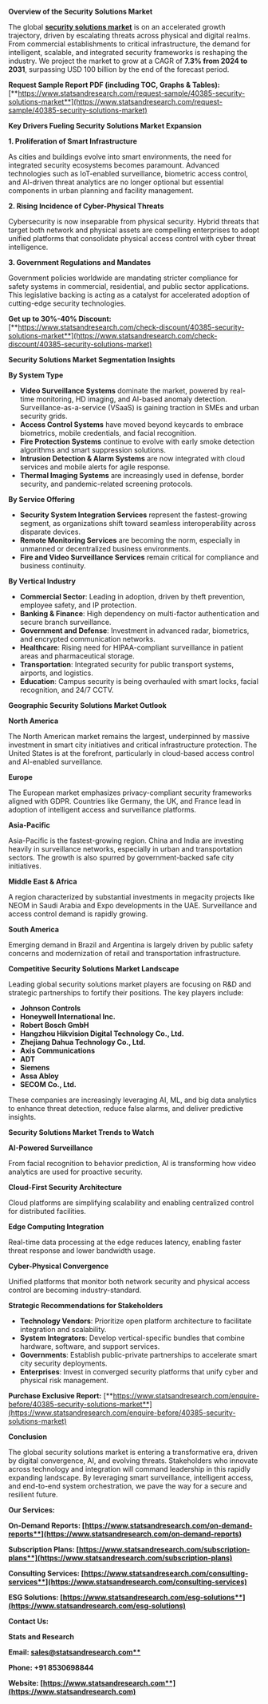 ﻿**Overview of the Security Solutions Market**

The global [**security solutions market**](https://www.statsandresearch.com/report/40385-security-solutions-market) is on an accelerated growth trajectory, driven by escalating threats across physical and digital realms. From commercial establishments to critical infrastructure, the demand for intelligent, scalable, and integrated security frameworks is reshaping the industry. We project the market to grow at a CAGR of **7.3% from 2024 to 2031**, surpassing USD 100 billion by the end of the forecast period.

**Request Sample Report PDF (including TOC, Graphs & Tables):** [**https://www.statsandresearch.com/request-sample/40385-security-solutions-market**](https://www.statsandresearch.com/request-sample/40385-security-solutions-market)

**Key Drivers Fueling Security Solutions Market Expansion**

**1. Proliferation of Smart Infrastructure**

As cities and buildings evolve into smart environments, the need for integrated security ecosystems becomes paramount. Advanced technologies such as IoT-enabled surveillance, biometric access control, and AI-driven threat analytics are no longer optional but essential components in urban planning and facility management.

**2. Rising Incidence of Cyber-Physical Threats**

Cybersecurity is now inseparable from physical security. Hybrid threats that target both network and physical assets are compelling enterprises to adopt unified platforms that consolidate physical access control with cyber threat intelligence.

**3. Government Regulations and Mandates**

Government policies worldwide are mandating stricter compliance for safety systems in commercial, residential, and public sector applications. This legislative backing is acting as a catalyst for accelerated adoption of cutting-edge security technologies.

**Get up to 30%-40% Discount:** [**https://www.statsandresearch.com/check-discount/40385-security-solutions-market**](https://www.statsandresearch.com/check-discount/40385-security-solutions-market)

**Security Solutions Market Segmentation Insights**

**By System Type**

- **Video Surveillance Systems** dominate the market, powered by real-time monitoring, HD imaging, and AI-based anomaly detection. Surveillance-as-a-service (VSaaS) is gaining traction in SMEs and urban security grids.
- **Access Control Systems** have moved beyond keycards to embrace biometrics, mobile credentials, and facial recognition.
- **Fire Protection Systems** continue to evolve with early smoke detection algorithms and smart suppression solutions.
- **Intrusion Detection & Alarm Systems** are now integrated with cloud services and mobile alerts for agile response.
- **Thermal Imaging Systems** are increasingly used in defense, border security, and pandemic-related screening protocols.

**By Service Offering**

- **Security System Integration Services** represent the fastest-growing segment, as organizations shift toward seamless interoperability across disparate devices.
- **Remote Monitoring Services** are becoming the norm, especially in unmanned or decentralized business environments.
- **Fire and Video Surveillance Services** remain critical for compliance and business continuity.

**By Vertical Industry**

- **Commercial Sector**: Leading in adoption, driven by theft prevention, employee safety, and IP protection.
- **Banking & Finance**: High dependency on multi-factor authentication and secure branch surveillance.
- **Government and Defense**: Investment in advanced radar, biometrics, and encrypted communication networks.
- **Healthcare**: Rising need for HIPAA-compliant surveillance in patient areas and pharmaceutical storage.
- **Transportation**: Integrated security for public transport systems, airports, and logistics.
- **Education**: Campus security is being overhauled with smart locks, facial recognition, and 24/7 CCTV.

**Geographic Security Solutions Market Outlook**

**North America**

The North American market remains the largest, underpinned by massive investment in smart city initiatives and critical infrastructure protection. The United States is at the forefront, particularly in cloud-based access control and AI-enabled surveillance.

**Europe**

The European market emphasizes privacy-compliant security frameworks aligned with GDPR. Countries like Germany, the UK, and France lead in adoption of intelligent access and surveillance platforms.

**Asia-Pacific**

Asia-Pacific is the fastest-growing region. China and India are investing heavily in surveillance networks, especially in urban and transportation sectors. The growth is also spurred by government-backed safe city initiatives.

**Middle East & Africa**

A region characterized by substantial investments in megacity projects like NEOM in Saudi Arabia and Expo developments in the UAE. Surveillance and access control demand is rapidly growing.

**South America**

Emerging demand in Brazil and Argentina is largely driven by public safety concerns and modernization of retail and transportation infrastructure.

**Competitive Security Solutions Market Landscape**

Leading global security solutions market players are focusing on R&D and strategic partnerships to fortify their positions. The key players include:

- **Johnson Controls**
- **Honeywell International Inc.**
- **Robert Bosch GmbH**
- **Hangzhou Hikvision Digital Technology Co., Ltd.**
- **Zhejiang Dahua Technology Co., Ltd.**
- **Axis Communications**
- **ADT**
- **Siemens**
- **Assa Abloy**
- **SECOM Co., Ltd.**

These companies are increasingly leveraging AI, ML, and big data analytics to enhance threat detection, reduce false alarms, and deliver predictive insights.

**Security Solutions Market Trends to Watch**

**AI-Powered Surveillance**

From facial recognition to behavior prediction, AI is transforming how video analytics are used for proactive security.

**Cloud-First Security Architecture**

Cloud platforms are simplifying scalability and enabling centralized control for distributed facilities.

**Edge Computing Integration**

Real-time data processing at the edge reduces latency, enabling faster threat response and lower bandwidth usage.

**Cyber-Physical Convergence**

Unified platforms that monitor both network security and physical access control are becoming industry-standard.

**Strategic Recommendations for Stakeholders**

- **Technology Vendors**: Prioritize open platform architecture to facilitate integration and scalability.
- **System Integrators**: Develop vertical-specific bundles that combine hardware, software, and support services.
- **Governments**: Establish public-private partnerships to accelerate smart city security deployments.
- **Enterprises**: Invest in converged security platforms that unify cyber and physical risk management.

**Purchase Exclusive Report:** [**https://www.statsandresearch.com/enquire-before/40385-security-solutions-market**](https://www.statsandresearch.com/enquire-before/40385-security-solutions-market)

**Conclusion**

The global security solutions market is entering a transformative era, driven by digital convergence, AI, and evolving threats. Stakeholders who innovate across technology and integration will command leadership in this rapidly expanding landscape. By leveraging smart surveillance, intelligent access, and end-to-end system orchestration, we pave the way for a secure and resilient future.

**Our Services:**

**On-Demand Reports: [https://www.statsandresearch.com/on-demand-reports**](https://www.statsandresearch.com/on-demand-reports)**

**Subscription Plans: [https://www.statsandresearch.com/subscription-plans**](https://www.statsandresearch.com/subscription-plans)**

**Consulting Services: [https://www.statsandresearch.com/consulting-services**](https://www.statsandresearch.com/consulting-services)**

**ESG Solutions: [https://www.statsandresearch.com/esg-solutions**](https://www.statsandresearch.com/esg-solutions)**

**Contact Us:**

**Stats and Research**

**Email: [sales@statsandresearch.com**](mailto:sales@statsandresearch.com)**

**Phone: +91 8530698844**

**Website: [https://www.statsandresearch.com**](https://www.statsandresearch.com)**
